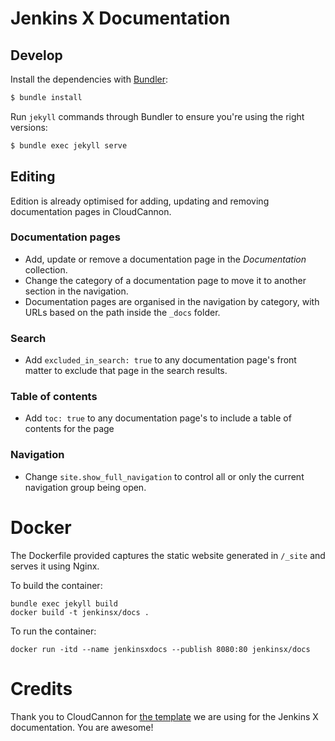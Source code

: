 # Jenkins X Documentation

## Develop

Install the dependencies with [Bundler](http://bundler.io/):

~~~bash
$ bundle install
~~~

Run `jekyll` commands through Bundler to ensure you're using the right versions:

~~~bash
$ bundle exec jekyll serve
~~~

## Editing

Edition is already optimised for adding, updating and removing documentation pages in CloudCannon.

### Documentation pages

* Add, update or remove a documentation page in the *Documentation* collection.
* Change the category of a documentation page to move it to another section in the navigation.
* Documentation pages are organised in the navigation by category, with URLs based on the path inside the `_docs` folder.

### Search

* Add `excluded_in_search: true` to any documentation page's front matter to exclude that page in the search results.

### Table of contents

* Add `toc: true` to any documentation page's to include a table of contents for the page

### Navigation

* Change `site.show_full_navigation` to control all or only the current navigation group being open.

# Docker

The Dockerfile provided captures the static website generated in `/_site` and serves it using Nginx.

To build the container:

    bundle exec jekyll build
    docker build -t jenkinsx/docs .

To run the container:

    docker run -itd --name jenkinsxdocs --publish 8080:80 jenkinsx/docs

# Credits

Thank you to CloudCannon for [the template](https://github.com/CloudCannon/edition-jekyll-template) we are using for the Jenkins X documentation. You are awesome!
